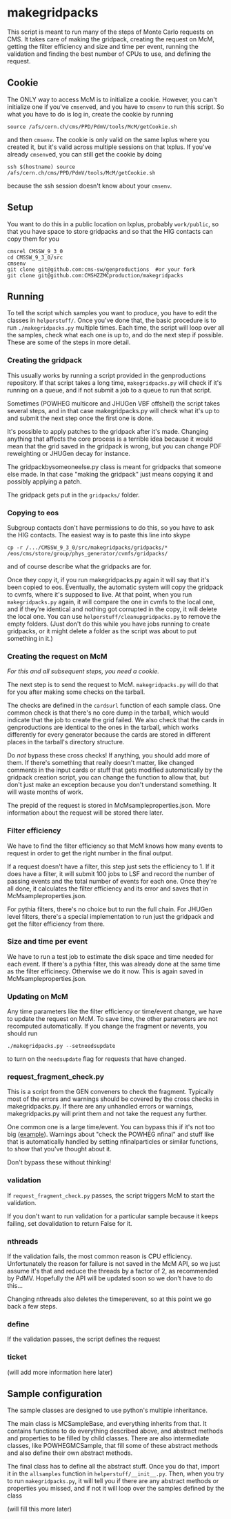 # makegridpacks

This script is meant to run many of the steps of Monte Carlo requests on CMS.
It takes care of making the gridpack, creating the request on McM, getting the filter efficiency
and size and time per event, running the validation and finding the best number of CPUs to use,
and defining the request.

## Cookie

The ONLY way to access McM is to initialize a cookie.
However, you can't initialize one if you've `cmsenv`ed, and you have to `cmsenv` to run this script.
So what you have to do is log in, create the cookie by running
```
source /afs/cern.ch/cms/PPD/PdmV/tools/McM/getCookie.sh
```
and then `cmsenv`.  The cookie is only valid on the same lxplus where you created it,
but it's valid across multiple sessions on that lxplus.  If you've already `cmsenv`ed,
you can still get the cookie by doing
```
ssh $(hostname) source /afs/cern.ch/cms/PPD/PdmV/tools/McM/getCookie.sh
```
because the ssh session doesn't know about your `cmsenv`.

## Setup

You want to do this in a public location on lxplus, probably `work/public`, so that
you have space to store gridpacks and so that the HIG contacts can copy them for you

```
cmsrel CMSSW_9_3_0
cd CMSSW_9_3_0/src
cmsenv
git clone git@github.com:cms-sw/genproductions  #or your fork
git clone git@github.com:CMSHZZMCproduction/makegridpacks
```

## Running

To tell the script which samples you want to produce, you have to edit the classes
in `helperstuff/`.  Once you've done that, the basic procedure is to run `./makegridpacks.py`
multiple times.  Each time, the script will loop over all the samples, check what each one
is up to, and do the next step if possible.  These are some of the steps in more detail.

### Creating the gridpack

This usually works by running a script provided in the genproductions repository.
If that script takes a long time, `makegridpacks.py` will check if it's running on a queue,
and if not submit a job to a queue to run that script.

Sometimes (POWHEG multicore and JHUGen VBF offshell) the script takes several steps, and in
that case makegridpacks.py will check what it's up to and submit the next step once the first one
is done.

It's possible to apply patches to the gridpack after it's made.  Changing anything that affects the
core process is a terrible idea because it would mean that the grid saved in the gridpack is wrong,
but you can change PDF reweighting or JHUGen decay for instance.

The gridpackbysomeoneelse.py class is meant for gridpacks that someone else made.  In that case
"making the gridpack" just means copying it and possibly applying a patch.

The gridpack gets put in the `gridpacks/` folder.

### Copying to eos

Subgroup contacts don't have permissions to do this, so you have to ask the HIG contacts.
The easiest way is to paste this line into skype
```
cp -r /.../CMSSW_9_3_0/src/makegridpacks/gridpacks/* /eos/cms/store/group/phys_generator/cvmfs/gridpacks/
```
and of course describe what the gridpacks are for.

Once they copy it, if you run makegridpacks.py again it will say that it's been copied to eos.
Eventually, the automatic system will copy the gridpack to cvmfs, where it's supposed to live.
At that point, when you run `makegridpacks.py` again, it will compare the one in cvmfs to the local
one, and if they're identical and nothing got corrupted in the copy, it will delete the local one.
You can use `helperstuff/cleanupgridpacks.py` to remove the empty folders.  (Just don't do this
while you have jobs running to create gridpacks, or it might delete a folder as the script was
about to put something in it.)

### Creating the request on McM

*For this and all subsequent steps, you need a cookie.*

The next step is to send the request to McM.  `makegridpacks.py` will do that for you
after making some checks on the tarball.

The checks are defined in the `cardsurl` function of each sample class.
One common check is that there's no core dump in the tarball, which
would indicate that the job to create the grid failed.  We also check that the cards
in genproductions are identical to the ones in the tarball, which works differently
for every generator because the cards are stored in different places in the
tarball's directory structure.

Do *not* bypass these cross checks!  If anything, you should add more of them.
If there's something that really doesn't matter, like changed comments
in the input cards or stuff that gets modified automatically by the
gridpack creation script, you can change the function to allow that,
but don't just make an exception because you don't understand something.
It will waste months of work.

The prepid of the request is stored in McMsampleproperties.json.  More information
about the request will be stored there later.

### Filter efficiency

We have to find the filter efficiency so that McM knows how many events
to request in order to get the right number in the final output.

If a request doesn't have a filter, this step just sets the efficiency to 1.
If it does have a filter, it will submit 100 jobs to LSF and record the number
of passing events and the total number of events for each one.  Once they're all
done, it calculates the filter efficiency and its error and saves that
in McMsampleproperties.json.

For pythia filters, there's no choice but to run the full chain.  For JHUGen level
filters, there's a special implementation to run just the gridpack and get the
filter efficiency from there.

### Size and time per event

We have to run a test job to estimate the disk space and time needed for each event.
If there's a pythia filter, this was already done at the same time as the filter
efficinecy.  Otherwise we do it now.  This is again saved in McMsampleproperties.json.

### Updating on McM

Any time parameters like the filter efficiency or time/event change, we have to
update the request on McM.  To save time, the other parameters are not recomputed
automatically.  If you change the fragment or nevents, you should run
```
./makegridpacks.py --setneedsupdate
```
to turn on the `needsupdate` flag for requests that have changed.

### request_fragment_check.py

This is a script from the GEN conveners to check the fragment.
Typically most of the errors and warnings should be covered by the cross
checks in makegridpacks.py.  If there are any unhandled errors or warnings,
makegridpacks.py will print them and not take the request any further.

One common one is a large time/event.  You can bypass this if it's not too big
([example](https://github.com/CMSHZZMCproduction/makegridpacks/blob/628f4a3dd768d8f3c4b604a66b2e4424f5cdba95/helperstuff/powhegjhugenmassscanmcsample.py#L307)).
Warnings about "check the POWHEG nfinal" and stuff like that is automatically handled
by setting nfinalparticles or similar functions, to show that you've thought about it.

Don't bypass these without thinking!

### validation

If `request_fragment_check.py` passes, the script triggers McM to start the validation.

If you don't want to run validation for a particular sample because it keeps failing,
set dovalidation to return False for it.

### nthreads

If the validation fails, the most common reason is CPU efficiency.  Unfortunately the reason
for failure is not saved in the McM API, so we just assume it's that and reduce the threads
by a factor of 2, as recommended by PdMV.  Hopefully the API will be updated soon so
we don't have to do this...

Changing nthreads also deletes the timeperevent, so at this point we go back a few steps.

### define

If the validation passes, the script defines the request

### ticket

(will add more information here later)

## Sample configuration

The sample classes are designed to use python's multiple inheritance.

The main class is MCSampleBase, and everything inherits from that.  It
contains functions to do everything described above, and abstract methods
and properties to be filled by child classes.  There are also intermediate
classes, like POWHEGMCSample, that fill some of these abstract methods
and also define their own abstract methods.

The final class has to define all the abstract stuff.  Once you do that,
import it in the `allsamples` function in `helperstuff/__init__.py`.
Then, when you try to run `makegridpacks.py`, it will tell you if there are
any abstract methods or properties you missed, and if not it will loop
over the samples defined by the class

(will fill this more later)
